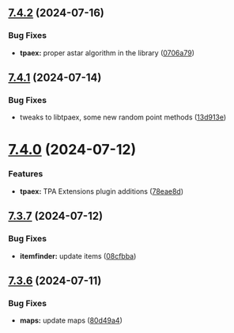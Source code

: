 ## [7.4.2](https://github.com/Torwent/SRL-T/compare/v7.4.1...v7.4.2) (2024-07-16)


### Bug Fixes

* **tpaex:** proper astar algorithm in the library ([0706a79](https://github.com/Torwent/SRL-T/commit/0706a7940ea9057568a1c942d09f8aac5797081c))



## [7.4.1](https://github.com/Torwent/SRL-T/compare/v7.4.0...v7.4.1) (2024-07-14)


### Bug Fixes

* tweaks to libtpaex, some new random point methods ([13d913e](https://github.com/Torwent/SRL-T/commit/13d913ee9e4e75323880159f5549b42cf6609b3b))



# [7.4.0](https://github.com/Torwent/SRL-T/compare/v7.3.7...v7.4.0) (2024-07-12)


### Features

* **tpaex:** TPA Extensions plugin additions ([78eae8d](https://github.com/Torwent/SRL-T/commit/78eae8dc8e07f5fbff43804821901909c429f0d7))



## [7.3.7](https://github.com/Torwent/SRL-T/compare/v7.3.6...v7.3.7) (2024-07-12)


### Bug Fixes

* **itemfinder:** update items ([08cfbba](https://github.com/Torwent/SRL-T/commit/08cfbbad79c27f15051891df93fd867cecdb9026))



## [7.3.6](https://github.com/Torwent/SRL-T/compare/v7.3.5...v7.3.6) (2024-07-11)


### Bug Fixes

* **maps:** update maps ([80d49a4](https://github.com/Torwent/SRL-T/commit/80d49a4da47adf1504cfe6fca561fd5e5f7bc640))



